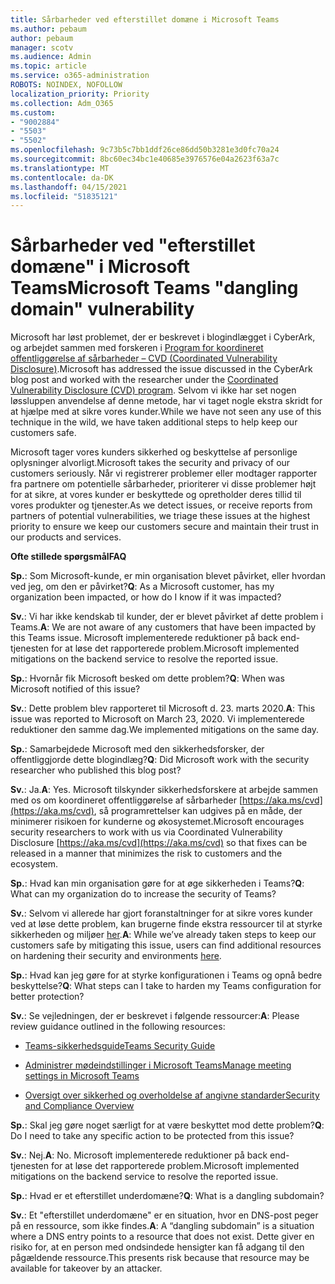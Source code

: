 ```yaml
---
title: Sårbarheder ved efterstillet domæne i Microsoft Teams
ms.author: pebaum
author: pebaum
manager: scotv
ms.audience: Admin
ms.topic: article
ms.service: o365-administration
ROBOTS: NOINDEX, NOFOLLOW
localization_priority: Priority
ms.collection: Adm_O365
ms.custom:
- "9002884"
- "5503"
- "5502"
ms.openlocfilehash: 9c73b5c7bb1ddf26ce86dd50b3281e3d0fc70a24
ms.sourcegitcommit: 8bc60ec34bc1e40685e3976576e04a2623f63a7c
ms.translationtype: MT
ms.contentlocale: da-DK
ms.lasthandoff: 04/15/2021
ms.locfileid: "51835121"
---
```

# <a name="microsoft-teams-dangling-domain-vulnerability"></a><span data-ttu-id="4b461-102">Sårbarheder ved "efterstillet domæne" i Microsoft Teams</span><span class="sxs-lookup"><span data-stu-id="4b461-102">Microsoft Teams "dangling domain" vulnerability</span></span>

<span data-ttu-id="4b461-103">Microsoft har løst problemet, der er beskrevet i blogindlægget i CyberArk, og arbejdet sammen med forskeren i [Program for koordineret offentliggørelse af sårbarheder – CVD (Coordinated Vulnerability Disclosure)](https://aka.ms/cvd).</span><span class="sxs-lookup"><span data-stu-id="4b461-103">Microsoft has addressed the issue discussed in the CyberArk blog post and worked with the researcher under the [Coordinated Vulnerability Disclosure (CVD) program](https://aka.ms/cvd).</span></span> <span data-ttu-id="4b461-104">Selvom vi ikke har set nogen løssluppen anvendelse af denne metode, har vi taget nogle ekstra skridt for at hjælpe med at sikre vores kunder.</span><span class="sxs-lookup"><span data-stu-id="4b461-104">While we have not seen any use of this technique in the wild, we have taken additional steps to help keep our customers safe.</span></span>

<span data-ttu-id="4b461-105">Microsoft tager vores kunders sikkerhed og beskyttelse af personlige oplysninger alvorligt.</span><span class="sxs-lookup"><span data-stu-id="4b461-105">Microsoft takes the security and privacy of our customers seriously.</span></span> <span data-ttu-id="4b461-106">Når vi registrerer problemer eller modtager rapporter fra partnere om potentielle sårbarheder, prioriterer vi disse problemer højt for at sikre, at vores kunder er beskyttede og opretholder deres tillid til vores produkter og tjenester.</span><span class="sxs-lookup"><span data-stu-id="4b461-106">As we detect issues, or receive reports from partners of potential vulnerabilities, we triage these issues at the highest priority to ensure we keep our customers secure and maintain their trust in our products and services.</span></span>

<span data-ttu-id="4b461-107">**Ofte stillede spørgsmål**</span><span class="sxs-lookup"><span data-stu-id="4b461-107">**FAQ**</span></span>

<span data-ttu-id="4b461-108">**Sp.**: Som Microsoft-kunde, er min organisation blevet påvirket, eller hvordan ved jeg, om den er påvirket?</span><span class="sxs-lookup"><span data-stu-id="4b461-108">**Q**: As a Microsoft customer, has my organization been impacted, or how do I know if it was impacted?</span></span>

<span data-ttu-id="4b461-109">**Sv.**: Vi har ikke kendskab til kunder, der er blevet påvirket af dette problem i Teams.</span><span class="sxs-lookup"><span data-stu-id="4b461-109">**A**: We are not aware of any customers that have been impacted by this Teams issue.</span></span> <span data-ttu-id="4b461-110">Microsoft implementerede reduktioner på back end-tjenesten for at løse det rapporterede problem.</span><span class="sxs-lookup"><span data-stu-id="4b461-110">Microsoft implemented mitigations on the backend service to resolve the reported issue.</span></span>

<span data-ttu-id="4b461-111">**Sp.**: Hvornår fik Microsoft besked om dette problem?</span><span class="sxs-lookup"><span data-stu-id="4b461-111">**Q**: When was Microsoft notified of this issue?</span></span>

<span data-ttu-id="4b461-112">**Sv.**: Dette problem blev rapporteret til Microsoft d. 23. marts 2020.</span><span class="sxs-lookup"><span data-stu-id="4b461-112">**A**: This issue was reported to Microsoft on March 23, 2020.</span></span> <span data-ttu-id="4b461-113">Vi implementerede reduktioner den samme dag.</span><span class="sxs-lookup"><span data-stu-id="4b461-113">We implemented mitigations on the same day.</span></span>

<span data-ttu-id="4b461-114">**Sp.**: Samarbejdede Microsoft med den sikkerhedsforsker, der offentliggjorde dette blogindlæg?</span><span class="sxs-lookup"><span data-stu-id="4b461-114">**Q**: Did Microsoft work with the security researcher who published this blog post?</span></span>

<span data-ttu-id="4b461-115">**Sv.**: Ja.</span><span class="sxs-lookup"><span data-stu-id="4b461-115">**A**: Yes.</span></span> <span data-ttu-id="4b461-116">Microsoft tilskynder sikkerhedsforskere at arbejde sammen med os om koordineret offentliggørelse af sårbarheder [https://aka.ms/cvd](https://aka.ms/cvd), så programrettelser kan udgives på en måde, der minimerer risikoen for kunderne og økosystemet.</span><span class="sxs-lookup"><span data-stu-id="4b461-116">Microsoft encourages security researchers to work with us via Coordinated Vulnerability Disclosure [https://aka.ms/cvd](https://aka.ms/cvd) so that fixes can be released in a manner that minimizes the risk to customers and the ecosystem.</span></span>  

<span data-ttu-id="4b461-117">**Sp.**: Hvad kan min organisation gøre for at øge sikkerheden i Teams?</span><span class="sxs-lookup"><span data-stu-id="4b461-117">**Q**: What can my organization do to increase the security of Teams?</span></span>  

<span data-ttu-id="4b461-118">**Sv.**: Selvom vi allerede har gjort foranstaltninger for at sikre vores kunder ved at løse dette problem, kan brugerne finde ekstra ressourcer til at styrke sikkerheden og miljøer [her](https://www.microsoft.com/microsoft-365/blog/2020/04/06/it-professionals-privacy-security-microsoft-teams/).</span><span class="sxs-lookup"><span data-stu-id="4b461-118">**A**: While we’ve already taken steps to keep our customers safe by mitigating this issue, users can find additional resources on hardening their security and environments [here](https://www.microsoft.com/microsoft-365/blog/2020/04/06/it-professionals-privacy-security-microsoft-teams/).</span></span>  

<span data-ttu-id="4b461-119">**Sp.**: Hvad kan jeg gøre for at styrke konfigurationen i Teams og opnå bedre beskyttelse?</span><span class="sxs-lookup"><span data-stu-id="4b461-119">**Q**: What steps can I take to harden my Teams configuration for better protection?</span></span>

<span data-ttu-id="4b461-120">**Sv.**: Se vejledningen, der er beskrevet i følgende ressourcer:</span><span class="sxs-lookup"><span data-stu-id="4b461-120">**A**: Please review guidance outlined in the following resources:</span></span> 

- [<span data-ttu-id="4b461-121">Teams-sikkerhedsguide</span><span class="sxs-lookup"><span data-stu-id="4b461-121">Teams Security Guide</span></span>](https://docs.microsoft.com/microsoftteams/teams-security-guide)

- [<span data-ttu-id="4b461-122">Administrer mødeindstillinger i Microsoft Teams</span><span class="sxs-lookup"><span data-stu-id="4b461-122">Manage meeting settings in Microsoft Teams</span></span>](https://docs.microsoft.com/microsoftteams/meeting-settings-in-teams)

- [<span data-ttu-id="4b461-123"> Oversigt over sikkerhed og overholdelse af angivne standarder</span><span class="sxs-lookup"><span data-stu-id="4b461-123">Security and Compliance Overview</span></span>](https://docs.microsoft.com/microsoftteams/security-compliance-overview)

<span data-ttu-id="4b461-124">**Sp.**: Skal jeg gøre noget særligt for at være beskyttet mod dette problem?</span><span class="sxs-lookup"><span data-stu-id="4b461-124">**Q**: Do I need to take any specific action to be protected from this issue?</span></span>

<span data-ttu-id="4b461-125">**Sv.**: Nej.</span><span class="sxs-lookup"><span data-stu-id="4b461-125">**A**: No.</span></span> <span data-ttu-id="4b461-126">Microsoft implementerede reduktioner på back end-tjenesten for at løse det rapporterede problem.</span><span class="sxs-lookup"><span data-stu-id="4b461-126">Microsoft implemented mitigations on the backend service to resolve the reported issue.</span></span>

<span data-ttu-id="4b461-127">**Sp.**: Hvad er et efterstillet underdomæne?</span><span class="sxs-lookup"><span data-stu-id="4b461-127">**Q**: What is a dangling subdomain?</span></span>

<span data-ttu-id="4b461-128">**Sv.**: Et "efterstillet underdomæne" er en situation, hvor en DNS-post peger på en ressource, som ikke findes.</span><span class="sxs-lookup"><span data-stu-id="4b461-128">**A**:  A “dangling subdomain” is a situation where a DNS entry points to a resource that does not exist.</span></span>  <span data-ttu-id="4b461-129">Dette giver en risiko for, at en person med ondsindede hensigter kan få adgang til den pågældende ressource.</span><span class="sxs-lookup"><span data-stu-id="4b461-129">This presents risk because that resource may be available for takeover by an attacker.</span></span>
